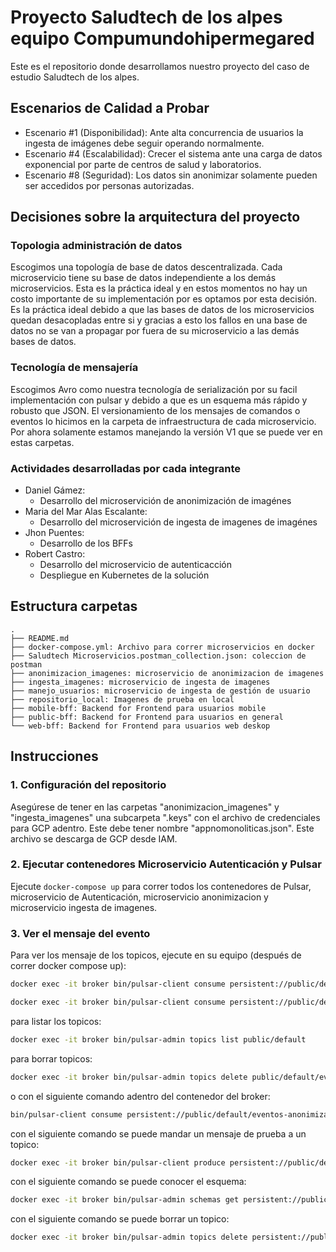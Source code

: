 # Proyecto Saludtech de los alpes equipo Compumundohipermegared

Este es el repositorio donde desarrollamos nuestro proyecto del caso de estudio Saludtech de los alpes.

## Escenarios de Calidad a Probar

* Escenario #1 (Disponibilidad): Ante alta concurrencia de usuarios la ingesta de imágenes debe seguir operando normalmente.
* Escenario #4 (Escalabilidad): Crecer el sistema ante una carga de datos exponencial por parte de centros de salud y laboratorios.
* Escenario #8 (Seguridad): Los datos sin anonimizar solamente pueden ser accedidos por personas autorizadas.

## Decisiones sobre la arquitectura del proyecto

### Topologia administración de datos

Escogimos una topología de base de datos descentralizada. Cada microservicio tiene su base de datos independiente a los demás microservicios. Esta es la práctica ideal y en estos momentos no hay un costo importante de su implementación por es optamos por esta decisión. Es la práctica ideal debido a que las bases de datos de los microservicios quedan desacopladas entre si y gracias a esto los fallos en una base de datos no se van a propagar por fuera de su microservicio a las demás bases de datos.

### Tecnología de mensajería

Escogimos Avro como nuestra tecnología de serialización por su facil implementación con pulsar y debido a que es un esquema más rápido y robusto que JSON. El versionamiento de los mensajes de comandos o eventos lo hicimos en la carpeta de infraestructura de cada microservicio. Por ahora solamente estamos manejando la versión V1 que se puede ver en estas carpetas. 

### Actividades desarrolladas por cada integrante

* Daniel Gámez:
    * Desarrollo del microservición de anonimización de imagénes
* Maria del Mar Alas Escalante:
    * Desarrollo del microservición de ingesta de imagenes de imagénes
* Jhon Puentes:
    * Desarrollo de los BFFs
* Robert Castro:
    * Desarrollo del microservicio de autenticacción
    * Despliegue en Kubernetes de la solución

## Estructura carpetas

```
.
├── README.md
├── docker-compose.yml: Archivo para correr microservicios en docker
├── Saludtech Microservicios.postman_collection.json: coleccion de postman
├── anonimizacion_imagenes: microservicio de anonimizacion de imagenes
├── ingesta_imagenes: microservicio de ingesta de imagenes
├── manejo_usuarios: microservicio de ingesta de gestión de usuario
├── repositorio_local: Imagenes de prueba en local
├── mobile-bff: Backend for Frontend para usuarios mobile
├── public-bff: Backend for Frontend para usuarios en general
└── web-bff: Backend for Frontend para usuarios web deskop
```
## Instrucciones

### 1. Configuración del repositorio

Asegúrese de tener en las carpetas "anonimizacion_imagenes" y "ingesta_imagenes" una subcarpeta ".keys" con el archivo de credenciales para GCP adentro. Este debe tener nombre "appnomonoliticas.json". Este archivo se descarga de GCP desde IAM.

### 2. Ejecutar contenedores Microservicio Autenticación y Pulsar

Ejecute `docker-compose up` para correr todos los contenedores de Pulsar, microservicio de Autenticación, microservicio anonimizacion y microservicio ingesta de imagenes.

### 3. Ver el mensaje del evento

Para ver los mensaje de los topicos, ejecute en su equipo (después de correr docker compose up):

```bash
docker exec -it broker bin/pulsar-client consume persistent://public/default/eventos-anonimizador -s my-subscription -n 0
```

```bash
docker exec -it broker bin/pulsar-client consume persistent://public/default/comando_anonimizacion_imagenes -s my-subscription -n 0
```

para listar los topicos:
```bash
docker exec -it broker bin/pulsar-admin topics list public/default
```
para borrar topicos:

```bash
docker exec -it broker bin/pulsar-admin topics delete public/default/eventos-anonimizador
```

o con el siguiente comando adentro del contenedor del broker:

```bash
bin/pulsar-client consume persistent://public/default/eventos-anonimizador -s my-subscription -n 0
```

con el siguiente comando se puede mandar un mensaje de prueba a un topico:
```bash
docker exec -it broker bin/pulsar-client produce persistent://public/default/comando_anonimizacion_imagenes_rollback -m "{hacer rollback}
```

con el siguiente comando se puede conocer el esquema:
```bash
docker exec -it broker bin/pulsar-admin schemas get persistent://public/default/eventos-anonimizador
```

con el siguiente comando se puede borrar un topico:
```bash
docker exec -it broker bin/pulsar-admin topics delete persistent://public/default/eventos-anonimizador
```
